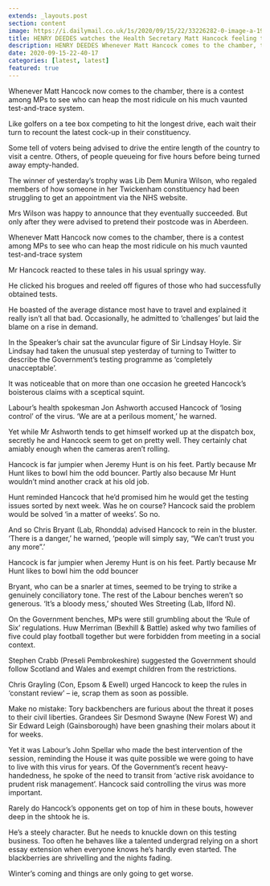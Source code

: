 ```yaml
---
extends: _layouts.post
section: content
image: https://i.dailymail.co.uk/1s/2020/09/15/22/33226282-0-image-a-19_1600204137724.jpg 
title: HENRY DEEDES watches the Health Secretary Matt Hancock feeling the heat in Parliament  
description: HENRY DEEDES Whenever Matt Hancock comes to the chamber, there is a contest among MPs to see who can heap the most ridicule on his test-and-trace system. 
date: 2020-09-15-22-40-17 
categories: [latest, latest] 
featured: true 
--- 
```

Whenever Matt Hancock now comes to the chamber, there is a contest among MPs to see who can heap the most ridicule on his much vaunted test-and-trace system.

Like golfers on a tee box competing to hit the longest drive, each wait their turn to recount the latest cock-up in their constituency.

Some tell of voters being advised to drive the entire length of the country to visit a centre. Others, of people queueing for five hours before being turned away empty-handed.

The winner of yesterday’s trophy was Lib Dem Munira Wilson, who regaled members of how someone in her Twickenham constituency had been struggling to get an appointment via the NHS website.

Mrs Wilson was happy to announce that they eventually succeeded. But only after they were advised to pretend their postcode was in Aberdeen.

Whenever Matt Hancock now comes to the chamber, there is a contest among MPs to see who can heap the most ridicule on his much vaunted test-and-trace system

Mr Hancock reacted to these tales in his usual springy way.

He clicked his brogues and reeled off figures of those who had successfully obtained tests.

He boasted of the average distance most have to travel and explained it really isn’t all that bad. Occasionally, he admitted to ‘challenges’ but laid the blame on a rise in demand.

In the Speaker’s chair sat the avuncular figure of Sir Lindsay Hoyle. Sir Lindsay had taken the unusual step yesterday of turning to Twitter to describe the Government’s testing programme as ‘completely unacceptable’.

It was noticeable that on more than one occasion he greeted Hancock’s boisterous claims with a sceptical squint.

Labour’s health spokesman Jon Ashworth accused Hancock of ‘losing control’ of the virus. ‘We are at a perilous moment,’ he warned.

Yet while Mr Ashworth tends to get himself worked up at the dispatch box, secretly he and Hancock seem to get on pretty well. They certainly chat amiably enough when the cameras aren’t rolling.

Hancock is far jumpier when Jeremy Hunt is on his feet. Partly because Mr Hunt likes to bowl him the odd bouncer. Partly also because Mr Hunt wouldn’t mind another crack at his old job.

Hunt reminded Hancock that he’d promised him he would get the testing issues sorted by next week. Was he on course? Hancock said the problem would be solved ‘in a matter of weeks’. So no.

And so Chris Bryant (Lab, Rhondda) advised Hancock to rein in the bluster. ‘There is a danger,’ he warned, ‘people will simply say, “We can’t trust you any more”.’

Hancock is far jumpier when Jeremy Hunt is on his feet. Partly because Mr Hunt likes to bowl him the odd bouncer

Bryant, who can be a snarler at times, seemed to be trying to strike a genuinely conciliatory tone. The rest of the Labour benches weren’t so generous. ‘It’s a bloody mess,’ shouted Wes Streeting (Lab, Ilford N).

On the Government benches, MPs were still grumbling about the ‘Rule of Six’ regulations. Huw Merriman (Bexhill & Battle) asked why two families of five could play football together but were forbidden from meeting in a social context.

Stephen Crabb (Preseli Pembrokeshire) suggested the Government should follow Scotland and Wales and exempt children from the restrictions.

Chris Grayling (Con, Epsom & Ewell) urged Hancock to keep the rules in ‘constant review’ – ie, scrap them as soon as possible.

Make no mistake: Tory backbenchers are furious about the threat it poses to their civil liberties. Grandees Sir Desmond Swayne (New Forest W) and Sir Edward Leigh (Gainsborough) have been gnashing their molars about it for weeks.

Yet it was Labour’s John Spellar who made the best intervention of the session, reminding the House it was quite possible we were going to have to live with this virus for years. Of the Government’s recent heavy-handedness, he spoke of the need to transit from ‘active risk avoidance to prudent risk management’. Hancock said controlling the virus was more important.

Rarely do Hancock’s opponents get on top of him in these bouts, however deep in the shtook he is.

He’s a steely character. But he needs to knuckle down on this testing business. Too often he behaves like a talented undergrad relying on a short essay extension when everyone knows he’s hardly even started. The blackberries are shrivelling and the nights fading.

Winter’s coming and things are only going to get worse.

